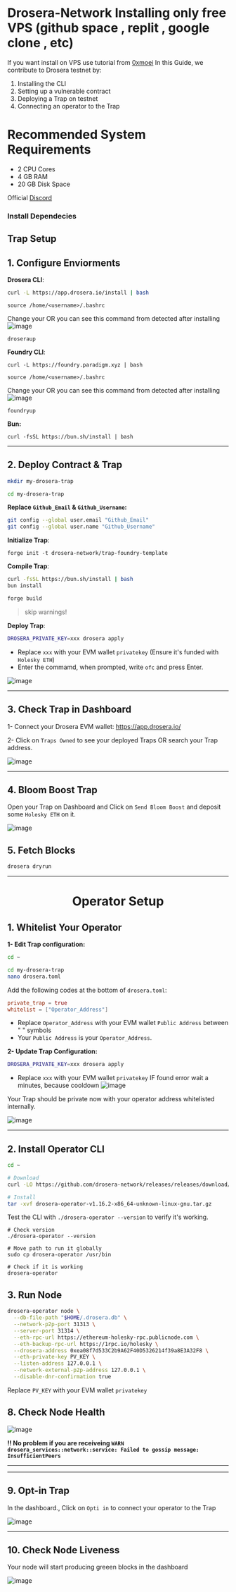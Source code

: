# Drosera-Network Installing only free VPS (github space , replit , google clone , etc)
If you want install on VPS use tutorial from [0xmoei](https://github.com/0xmoei/Drosera-Network)
In this Guide, we contribute to Drosera testnet by:
1. Installing the CLI
2. Setting up a vulnerable contract
3. Deploying a Trap on testnet
4. Connecting an operator to the Trap

# Recommended System Requirements
* 2 CPU Cores
* 4 GB RAM
* 20 GB Disk Space

Official [Discord](https://discord.gg/UXAdpTYjgr)

### Install Dependecies

## Trap Setup

## 1. Configure Enviorments
**Drosera CLI**:
```bash
curl -L https://app.drosera.io/install | bash
```
```
source /home/<username>/.bashrc
```
Change your <username>
OR you can see this command from detected after installing
![image](https://github.com/user-attachments/assets/6910ffe7-5d45-4a64-8cf9-4b84e370c9f8)
```
droseraup
```

**Foundry CLI**:
```
curl -L https://foundry.paradigm.xyz | bash
```
```
source /home/<username>/.bashrc
```
Change your <username>
OR you can see this command from detected after installing
![image](https://github.com/user-attachments/assets/6910ffe7-5d45-4a64-8cf9-4b84e370c9f8)
```
foundryup
```

**Bun:**
```
curl -fsSL https://bun.sh/install | bash
```

---

## 2. Deploy Contract & Trap
```bash
mkdir my-drosera-trap
```
```bash
cd my-drosera-trap
```
**Replace `Github_Email` & `Github_Username`:**
```bash
git config --global user.email "Github_Email"
git config --global user.name "Github_Username"
```
**Initialize Trap**:
```
forge init -t drosera-network/trap-foundry-template
```
**Compile Trap**:
```bash
curl -fsSL https://bun.sh/install | bash
bun install
```
```bash
forge build
```
> skip warnings!

**Deploy Trap**:
```bash
DROSERA_PRIVATE_KEY=xxx drosera apply
```
* Replace `xxx` with your EVM wallet `privatekey` (Ensure it's funded with `Holesky ETH`)
* Enter the commamd, when prompted, write `ofc` and press Enter.

![image](https://github.com/user-attachments/assets/6d1161f1-4423-4ce6-a1a2-77ce567186dc)

---

## 3. Check Trap in Dashboard
1- Connect your Drosera EVM wallet: https://app.drosera.io/

2- Click on `Traps Owned` to see  your deployed Traps OR search your Trap address.

![image](https://github.com/user-attachments/assets/9c39eea0-0aaf-417d-8552-765ff33f8a5e)

---

## 4. Bloom Boost Trap
Open your Trap on Dashboard and Click on `Send Bloom Boost` and deposit some `Holesky ETH` on it.

![image](https://github.com/user-attachments/assets/2f5216fd-fdf9-4732-96d0-959b3fbce479)

## 5. Fetch Blocks
```bash
drosera dryrun
```

---

<h1 align="center">Operator Setup</h1>

## 1. Whitelist Your Operator
**1- Edit Trap configuration:**
```bash
cd ~
```
```bash
cd my-drosera-trap
nano drosera.toml
```
Add the following codes at the bottom of `drosera.toml`:
```toml
private_trap = true
whitelist = ["Operator_Address"]
```
* Replace `Operator_Address` with your EVM wallet `Public Address` between " " symbols
* Your `Public Address` is your `Operator_Address`.

**2- Update Trap Configuration:**
```bash
DROSERA_PRIVATE_KEY=xxx drosera apply
```
* Replace `xxx` with your EVM wallet `privatekey`
IF found error wait a minutes, because cooldown
![image](https://github.com/user-attachments/assets/49fccc1c-7a25-4b63-bc3d-0daf47c4c04f)

Your Trap should be private now with your operator address whitelisted internally.

![image](https://github.com/user-attachments/assets/9ae6d58e-3be7-4d0d-9c4b-3b486224df4e)

---

## 2. Install Operator CLI
```bash
cd ~
```
```bash
# Download
curl -LO https://github.com/drosera-network/releases/releases/download/v1.16.2/drosera-operator-v1.16.2-x86_64-unknown-linux-gnu.tar.gz

# Install
tar -xvf drosera-operator-v1.16.2-x86_64-unknown-linux-gnu.tar.gz
```
Test the CLI with `./drosera-operator --version` to verify it's working.
```console
# Check version
./drosera-operator --version

# Move path to run it globally
sudo cp drosera-operator /usr/bin

# Check if it is working
drosera-operator
```
## 3. Run Node
```bash
drosera-operator node \
  --db-file-path "$HOME/.drosera.db" \
  --network-p2p-port 31313 \
  --server-port 31314 \
  --eth-rpc-url https://ethereum-holesky-rpc.publicnode.com \
  --eth-backup-rpc-url https://1rpc.io/holesky \
  --drosera-address 0xea08f7d533C2b9A62F40D5326214f39a8E3A32F8 \
  --eth-private-key PV_KEY \
  --listen-address 127.0.0.1 \
  --network-external-p2p-address 127.0.0.1 \
  --disable-dnr-confirmation true

```
 Replace `PV_KEY` with your EVM wallet `privatekey`
## 8. Check Node Health

![image](https://github.com/user-attachments/assets/a4ad6e66-4749-4780-9347-c878399d4067)

**!! No problem if you are receiveing `WARN drosera_services::network::service: Failed to gossip message: InsufficientPeers`**

---
---

## 9. Opt-in Trap
In the dashboard., Click on `Opti in` to connect your operator to the Trap

![image](https://github.com/user-attachments/assets/5189b5cb-cb46-4d10-938a-33f71951dfc2)

---

## 10. Check Node Liveness
Your node will start producing greeen blocks in the dashboard

![image](https://github.com/user-attachments/assets/9ad08265-0ea4-49f7-85e5-316677245254)

